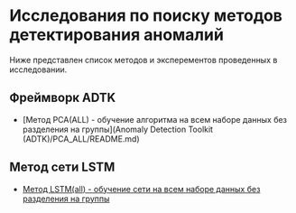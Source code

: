 # Исследования по поиску методов детектирования аномалий

Ниже представлен список методов и эксперементов проведенных в исследовании.

## Фреймворк ADTK

* [Метод PCA(ALL) - обучение алгоритма на всем наборе данных без разделения на группы](Anomaly Detection Toolkit (ADTK)/PCA_ALL/README.md)

## Метод сети LSTM

* [Метод LSTM(all) - обучение сети на всем наборе данных без разделения на группы](LSTM(all))
